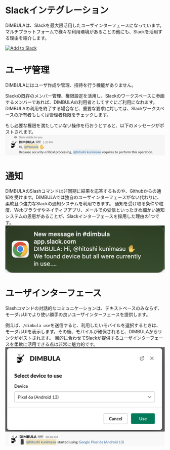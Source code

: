 # Slackインテグレーション
DIMBULAは、Slackを最大限活用したユーザインターフェースになっています。マルチプラットフォームで様々な利用環境があることの他にも、Slackを活用する理由を紹介します。

<a href="https://slack.com/apps/A04TTVBSK6J-dimbula">
  <img alt="Add to Slack" height="40" width="139" src="https://platform.slack-edge.com/img/add_to_slack.png" srcSet="https://platform.slack-edge.com/img/add_to_slack.png 1x, https://platform.slack-edge.com/img/add_to_slack@2x.png 2x" />
</a>

# ユーザ管理
DIMBULAにはユーザ作成や管理、招待を行う機能がありません。

Slackの既存のメンバー管理、権限設定を活用し、Slackのワークスペースに参画するメンバーであれば、DIMBULAの利用者としてすぐにご利用になれます。DIMBULAの利用を終了する場合など、重要な要求に対しては、Slackワークスペースの所有者もしくは管理者権限をチェックします。

もし必要な権限を満たしていない操作を行おうとすると、以下のメッセージがポストされます。
![dimbula_required_admin.png](../../../assets/image/dimbula_required_admin_post.png)

# 通知
DIMBULAのSlashコマンドは非同期に結果を応答するものや、Githubからの通知を受けます。DIMBULAでは独自のユーザインターフェースがない代わりに、柔軟且つ強力なSlackの通知システムを利用できます。
通知を受け取る条件や粒度、Webブラウザやネイティブアプリ、メールでの受信といったきめ細かい通知システムの恩恵があることが、Slackインターフェースを採用した理由の1つです。
![dimbula_required_admin.png](../../../assets/image/slack_notification.png)

# ユーザインターフェース
Slashコマンドの対話的なコミュニケーションは、テキストベースのみならず、モーダルUIでより使い勝手の良いユーザインターフェースを提供します。

例えば、`/dimbula use`を送信すると、利用したいモバイルを選択するときは、モーダルUIを表示します。その後、モバイルが確保されると、DIMBULAからリンクがポストされます。
目的に合わせてSlackが提供するユーザインターフェースを柔軟に活用できる点は非常に魅力的です。
![img.png](../../../assets/image/dimbula_use_modal.png)
![img.png](../../../assets/image/dimbula_use_post.png)
